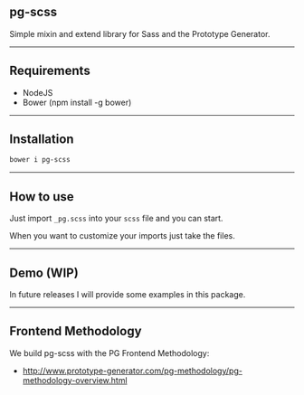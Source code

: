 ## pg-scss

Simple mixin and extend library for Sass and the Prototype Generator.

---------------------------------------------------
## Requirements

- NodeJS
- Bower (npm install -g bower)

---------------------------------------------------
## Installation

``` bash
bower i pg-scss
```

---------------------------------------------------
## How to use

Just import `_pg.scss` into your `scss` file and you can start.

When you want to customize your imports just take the files.

---------------------------------------------------
## Demo (WIP)

In future releases I will provide some examples in this package.

---------------------------------------------------
## Frontend Methodology

We build pg-scss with the PG Frontend Methodology: 
* http://www.prototype-generator.com/pg-methodology/pg-methodology-overview.html
